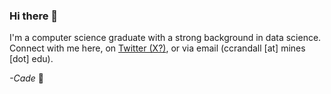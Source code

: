 ### Hi there 👋
I'm a computer science graduate with a strong background in data science. Connect with me here, on [Twitter (X?)](https://x.com/cade_crandall), or via email (ccrandall [at] mines [dot] edu).

*-Cade* 🤠

<!--
**cadecrandall/cadecrandall** is a ✨ _special_ ✨ repository because its `README.md` (this file) appears on your GitHub profile.

Here are some ideas to get you started:

- 🔭 I’m currently working on ...
- 🌱 I’m currently learning ...
- 👯 I’m looking to collaborate on ...
- 🤔 I’m looking for help with ...
- 💬 Ask me about ...
- 📫 How to reach me: ...
- 😄 Pronouns: ...
- ⚡ Fun fact: ...
-->
